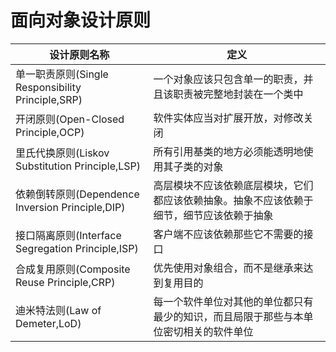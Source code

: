 # 面向对象设计原则
|设计原则名称|定义|
|-|-|
|单一职责原则(Single Responsibility Principle,SRP)|一个对象应该只包含单一的职责，并且该职责被完整地封装在一个类中|
|开闭原则(Open-Closed Principle,OCP)|软件实体应当对扩展开放，对修改关闭|
|里氏代换原则(Liskov Substitution Principle,LSP)|所有引用基类的地方必须能透明地使用其子类的对象|
|依赖倒转原则(Dependence Inversion Principle,DIP)|高层模块不应该依赖底层模块，它们都应该依赖抽象。抽象不应该依赖于细节，细节应该依赖于抽象|
|接口隔离原则(Interface Segregation Principle,ISP)|客户端不应该依赖那些它不需要的接口|
|合成复用原则(Composite Reuse Principle,CRP)|优先使用对象组合，而不是继承来达到复用目的|
|迪米特法则(Law of Demeter,LoD)|每一个软件单位对其他的单位都只有最少的知识，而且局限于那些与本单位密切相关的软件单位|
